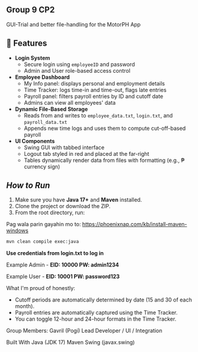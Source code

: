 ## Group 9 CP2

GUI-Trial and better file-handling for the MotorPH App

## 🧾 Features

- **Login System**  
  - Secure login using `employeeID` and password  
  - Admin and User role-based access control  
- **Employee Dashboard**  
  - My Info panel: displays personal and employment details  
  - Time Tracker: logs time-in and time-out, flags late entries  
  - Payroll panel: filters payroll entries by ID and cutoff date  
  - Admins can view all employees' data  
- **Dynamic File-Based Storage**  
  - Reads from and writes to `employee_data.txt`, `login.txt`, and `payroll_data.txt`  
  - Appends new time logs and uses them to compute cut-off-based payroll  
- **UI Components**  
  - Swing GUI with tabbed interface  
  - Logout tab styled in red and placed at the far-right  
  - Tables dynamically render data from files with formatting (e.g., ₱ currency sign)

##  *How to Run*

1. Make sure you have **Java 17+** and **Maven** installed.
2. Clone the project or download the ZIP.
3. From the root directory, run:

Pag wala parin gayahin mo to:
https://phoenixnap.com/kb/install-maven-windows

```bash
mvn clean compile exec:java
```

**Use credentials from login.txt to log in**

Example Admin - **EID: 10000 PW: admin1234**

Example User - **EID: 10001 PW: password123**

What I'm proud of honestly:
- Cutoff periods are automatically determined by date (15 and 30 of each month).
- Payroll entries are automatically captured using the Time Tracker.
- You can toggle 12-hour and 24-hour formats in the Time Tracker.

Group Members:
Gavril (Pogi)	Lead Developer / UI / Integration

Built With
Java (JDK 17)
Maven
Swing (javax.swing)

